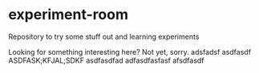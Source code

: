# experiment-room
Repository to try some stuff out and learning experiments

Looking for something interesting here? Not yet, sorry.
adsfadsf
asdfasdf
ASDFASK;KFJAL;SDKF
asdfasdfad
adfasdfasfasf
afsdfasdf
